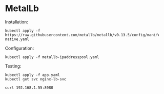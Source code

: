 # MetalLb

Installation:
```
kubectl apply -f https://raw.githubusercontent.com/metallb/metallb/v0.13.5/config/manifests/metallb-native.yaml
```

Configuration:
```
kubectl apply -f metallb-ipaddresspool.yaml
```

Testing:
```
kubectl apply -f app.yaml
kubectl get svc nginx-lb-svc

curl 192.168.1.55:8080
```
